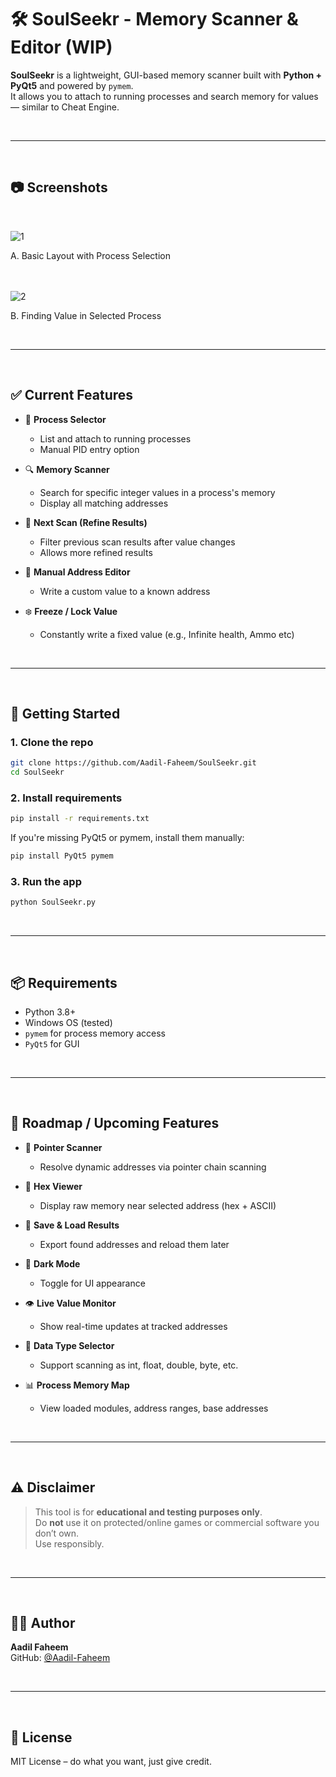 # 🛠️ SoulSeekr - Memory Scanner & Editor (WIP)

**SoulSeekr** is a lightweight, GUI-based memory scanner built with **Python + PyQt5** and powered by `pymem`.  
It allows you to attach to running processes and search memory for values — similar to Cheat Engine.

<br>
<hr>
<br>

## 📷 Screenshots
<br>

![1](https://github.com/user-attachments/assets/3d1d990a-f53f-423c-a200-713785966360)

A. Basic Layout with Process Selection

<br><br>
![2](https://github.com/user-attachments/assets/daf4d3e9-9a5e-4780-9e16-c5840ac43b02)

B. Finding Value in Selected Process

<br>
<hr>
<br>

## ✅ Current Features

- 🎯 **Process Selector**
  - List and attach to running processes
  - Manual PID entry option

- 🔍 **Memory Scanner**
  - Search for specific integer values in a process's memory
  - Display all matching addresses

- 🔄 **Next Scan (Refine Results)**
  - Filter previous scan results after value changes
  - Allows more refined results

- 📝 **Manual Address Editor**
  - Write a custom value to a known address

- ❄️ **Freeze / Lock Value**
  - Constantly write a fixed value (e.g., Infinite health, Ammo etc)

<br>
<hr>
<br>

## 🚀 Getting Started

### 1. Clone the repo
```bash
git clone https://github.com/Aadil-Faheem/SoulSeekr.git
cd SoulSeekr
```

### 2. Install requirements
```bash
pip install -r requirements.txt
```

If you're missing PyQt5 or pymem, install them manually:
```bash
pip install PyQt5 pymem
```

### 3. Run the app
```bash
python SoulSeekr.py
```

<br>
<hr>
<br>

## 📦 Requirements

- Python 3.8+
- Windows OS (tested)
- `pymem` for process memory access
- `PyQt5` for GUI

<br>
<hr>
<br>

## 🧠 Roadmap / Upcoming Features

- 🧭 **Pointer Scanner**
  - Resolve dynamic addresses via pointer chain scanning

- 🧮 **Hex Viewer**
  - Display raw memory near selected address (hex + ASCII)

- 💾 **Save & Load Results**
  - Export found addresses and reload them later

- 🌙 **Dark Mode**
  - Toggle for UI appearance

- 👁️ **Live Value Monitor**
  - Show real-time updates at tracked addresses

- 🧬 **Data Type Selector**
  - Support scanning as int, float, double, byte, etc.

- 📊 **Process Memory Map**
  - View loaded modules, address ranges, base addresses

<br>
<hr>
<br>

## ⚠️ Disclaimer

> This tool is for **educational and testing purposes only**.  
> Do **not** use it on protected/online games or commercial software you don’t own.  
> Use responsibly.

<br>
<hr>
<br>

## 🧑‍💻 Author

**Aadil Faheem**  
GitHub: [@Aadil-Faheem](https://github.com/Aadil-Faheem)

<br>
<hr>
<br>

## 📜 License

MIT License – do what you want, just give credit.
